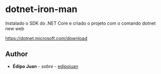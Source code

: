 # dotnet-iron-man

Instalado o SDK do .NET Core e criado o projeto com o comando dotnet new web

https://dotnet.microsoft.com/download

## Author

- **Édipo Juan** - _sobre_ - [edipojuan](http://edipojuan.com.br/)
